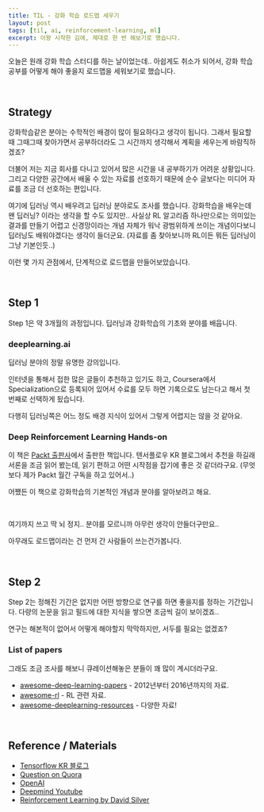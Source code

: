 ```yaml
---
title: TIL - 강화 학습 로드맵 세우기
layout: post
tags: [til, ai, reinforcement-learning, ml]
excerpt: 이왕 시작한 김에, 제대로 한 번 해보기로 했습니다.
---
```


오늘은 원래 강화 학습 스터디를 하는 날이었는데..
아쉽게도 취소가 되어서, 강화 학습 공부를 어떻게 해야 좋을지 로드맵을 세워보기로 했습니다.

<br>

## Strategy

강화학습같은 분야는 수학적인 배경이 많이 필요하다고 생각이 됩니다.
그래서 필요할 때 그때그때 찾아가면서 공부하더라도 그 시간까지 생각해서 계획을 세우는게 바람직하겠죠?

더불어 저는 지금 회사를 다니고 있어서 많은 시간을 내 공부하기가 어려운 상황입니다.
그리고 다양한 공간에서 배울 수 있는 자료를 선호하기 때문에 순수 글보다는 미디어 자료를 조금 더 선호하는 편입니다.

여기에 딥러닝 역시 배우려고 딥러닝 분야로도 조사를 했습니다. 강화학습을 배우는데 왠 딥러닝? 이라는 생각을 할 수도 있지만..
사실상 RL 알고리즘 하나만으로는 의미있는 결과를 만들기 어렵고 신경망이라는 개념 자체가 워낙 광범위하게 쓰이는 개념이다보니 딥러닝도 배워야겠다는 생각이 들더군요.
(자료를 좀 찾아보니까 RL이든 뭐든 딥러닝이 그냥 기본인듯..)

이런 몇 가지 관점에서, 단계적으로 로드맵을 만들어보았습니다.

<br>

## Step 1

Step 1은 약 3개월의 과정입니다. 딥러닝과 강화학습의 기초와 분야를 배웁니다.

### deeplearning.ai

딥러닝 분야의 정말 유명한 강의입니다.

인터넷을 통해서 접한 많은 글들이 추천하고 있기도 하고, Coursera에서 Specialization으로 등록되어 있어서
수료를 모두 하면 기록으로도 남는다고 해서 첫 번째로 선택하게 됬습니다.

다행히 딥러닝쪽은 어느 정도 배경 지식이 있어서 그렇게 어렵지는 않을 것 같아요.

### Deep Reinforcement Learning Hands-on

이 책은 [Packt 출판사](https://www.packtpub.com/)에서 출판한 책입니다.
텐서플로우 KR 블로그에서 추천을 하길래 서론을 조금 읽어 봤는데, 읽기 편하고 어떤 시작점을 잡기에 좋은 것 같더라구요.
(무엇보다 제가 Packt 월간 구독을 하고 있어서..)

어쨌든 이 책으로 강화학습의 기본적인 개념과 분야를 알아보려고 해요.

<br>

여기까지 쓰고 딱 뇌 정지.. 분야를 모르니까 아무런 생각이 안들더구만요..

아무래도 로드맵이라는 건 먼저 간 사람들이 쓰는건가봅니다.

<br>

## Step 2

Step 2는 정해진 기간은 없지만 어떤 방향으로 연구를 하면 좋을지를 정하는 기간입니다.
다량의 논문을 읽고 필드에 대한 지식을 쌓으면 조금씩 길이 보이겠죠..

연구는 해본적이 없어서 어떻게 해야할지 막막하지만, 서두를 필요는 없겠죠?

### List of papers

그래도 조금 조사를 해보니 큐레이션해놓은 분들이 꽤 많이 계시더라구요.

- [awesome-deep-learning-papers](https://github.com/terryum/awesome-deep-learning-papers) - 2012년부터 2016년까지의 자료.
- [awesome-rl](https://github.com/aikorea/awesome-rl) - RL 관련 자료.
- [awesome-deeplearning-resources](https://github.com/endymecy/awesome-deeplearning-resources) - 다양한 자료!

<br>

## Reference / Materials

- [Tensorflow KR 블로그](https://tensorflow.blog/tag/richard-s-sutton/)
- [Question on Quora](https://www.quora.com/What-is-a-good-introductory-book-on-reinforcement-learning-learning-for-a-sophisticated-reader)
- [OpenAI](https://openai.com/research/)
- [Deepmind Youtube](https://www.youtube.com/channel/UCP7jMXSY2xbc3KCAE0MHQ-A)
- [Reinforcement Learning by David Silver](http://www0.cs.ucl.ac.uk/staff/d.silver/web/Teaching.html)

